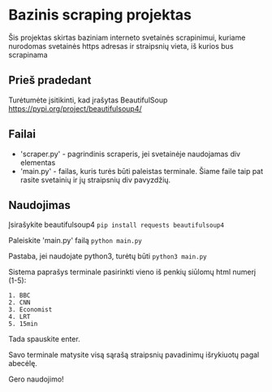 # Bazinis scraping projektas

Šis projektas skirtas baziniam interneto svetainės scrapinimui, kuriame nurodomas svetainės https adresas ir straipsnių vieta, iš kurios bus scrapinama

## Prieš pradedant

Turėtumėte įsitikinti, kad įrašytas BeautifulSoup https://pypi.org/project/beautifulsoup4/ 

## Failai
- 'scraper.py' - pagrindinis scraperis, jei svetainėje naudojamas div elementas
- 'main.py' - failas, kuris turės būti paleistas terminale. Šiame faile taip pat rasite svetainių ir jų straipsnių div pavyzdžių. 
## Naudojimas

Įsirašykite beautifulsoup4
```pip install requests beautifulsoup4```

Paleiskite 'main.py' failą
```python main.py```

Pastaba, jei naudojate python3, turėtų būti
```python3 main.py```

Sistema paprašys terminale pasirinkti vieno iš penkių siūlomų html numerį (1-5):
```Choose website to scrape:
1. BBC
2. CNN
3. Economist
4. LRT
5. 15min
```

Tada spauskite enter.

Savo terminale matysite visą sąrašą straipsnių pavadinimų išrykiuotų pagal abecėlę.

Gero naudojimo!

